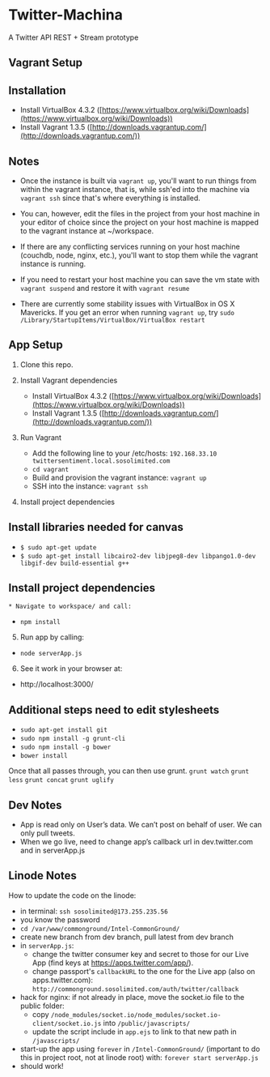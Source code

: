 Twitter-Machina
=============================
A Twitter API REST + Stream prototype

Vagrant Setup
-----

## Installation
* Install VirtualBox 4.3.2 ([https://www.virtualbox.org/wiki/Downloads](https://www.virtualbox.org/wiki/Downloads))
* Install Vagrant 1.3.5 ([http://downloads.vagrantup.com/](http://downloads.vagrantup.com/))


## Notes
* Once the instance is built via `vagrant up`, you'll want to run things from within the vagrant instance, that is, while ssh'ed into the machine via `vagrant ssh` since that's where everything is installed.

* You can, however, edit the files in the project from your host machine in your editor of choice since the project on your host machine is mapped to the vagrant instance at ~/workspace.

* If there are any conflicting services running on your host machine (couchdb, node, nginx, etc.), you'll want to stop them while the vagrant instance is running.

* If you need to restart your host machine you can save the vm state with `vagrant suspend` and restore it with `vagrant resume`

* There are currently some stability issues with VirtualBox in OS X Mavericks. If you get an error when running `vagrant up`, try `sudo /Library/StartupItems/VirtualBox/VirtualBox restart`



App Setup
-----

1. Clone this repo.

2. Install Vagrant dependencies
	* Install VirtualBox 4.3.2 ([https://www.virtualbox.org/wiki/Downloads](https://www.virtualbox.org/wiki/Downloads))
	* Install Vagrant 1.3.5 ([http://downloads.vagrantup.com/](http://downloads.vagrantup.com/))

3. Run Vagrant
	* Add the following line to your /etc/hosts: `192.168.33.10 twittersentiment.local.sosolimited.com` 
	* `cd vagrant`
	* Build and provision the vagrant instance: `vagrant up`
	* SSH into the instance: `vagrant ssh`

4. Install project dependencies 

## Install libraries needed for canvas
* ```$ sudo apt-get update ```
* ```$ sudo apt-get install libcairo2-dev libjpeg8-dev libpango1.0-dev libgif-dev build-essential g++```

## Install project dependencies 
	* Navigate to workspace/ and call:
   * ```npm install```

5. Run app by calling:
  * ```node serverApp.js```

6. See it work in your browser at:
  * http://localhost:3000/

## Additional steps need to edit stylesheets
* ```sudo apt-get install git```
* ```sudo npm install -g grunt-cli```
* ```sudo npm install -g bower```
* ```bower install```

Once that all passes through, you can then use grunt.
```grunt watch```
```grunt less```
```grunt concat```
```grunt uglify```



Dev Notes
-----

* App is read only on User’s data. We can’t post on behalf of user. We can only pull tweets.
* When we go live, need to change app’s callback url in dev.twitter.com and in serverApp.js


Linode Notes
-----

How to update the code on the linode:
* in terminal: `ssh sosolimited@173.255.235.56`
* you know the password
* `cd /var/www/commonground/Intel-CommonGround/`
* create new branch from dev branch, pull latest from dev branch
* in `serverApp.js`:
	* change the twitter consumer key and secret to those for our Live App (find keys at https://apps.twitter.com/app/).
	* change passport's `callbackURL` to the one for the Live app (also on apps.twitter.com): `http://commonground.sosolimited.com/auth/twitter/callback`
* hack for nginx: if not already in place, move the socket.io file to the public folder:
	* copy `/node_modules/socket.io/node_modules/socket.io-client/socket.io.js` into `/public/javascripts/`
	* update the script include in `app.ejs` to link to that new path in `/javascripts/`
* start-up the app using `forever` in `/Intel-CommonGround/` (important to do this in project root, not at linode root) with: `forever start serverApp.js`
* should work!
